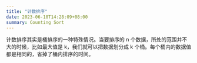 ```yaml
---
title: "计数排序"
date: 2023-06-10T14:28:09+08:00
summary: Counting Sort
---
```


计数排序其实是桶排序的一种特殊情况。当要排序的 n 个数据，所处的范围并不大的时候，比如最大值是 k，我们就可以把数据划分成 k 个桶。每个桶内的数据值
都是相同的，省掉了桶内排序的时间。
